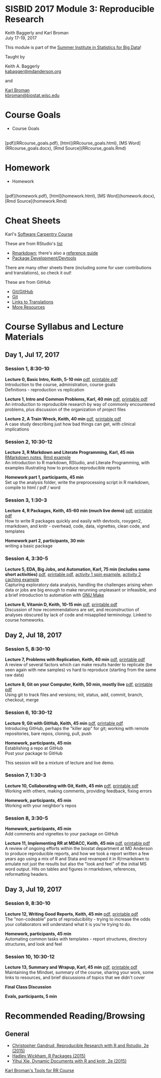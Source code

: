 # SISBID 2017 Module 3: Reproducible Research
Keith Baggerly and Karl Broman  
July 17-19, 2017  

This module is part of the
[Summer Institute in Statistics for Big Data](https://www.biostat.washington.edu/suminst/sisbid)!

Taught by

Keith A. Baggerly
<br/>
[kabagger@mdanderson.org](mailto:kabagger@mdanderson.org)

and

[Karl Broman](http://kbroman.org)
<br/>
[kbroman@biostat.wisc.edu](mailto:kbroman@biostat.wisc.edu)

# Course Goals

* Course Goals
<br/>
[pdf](RRcourse_goals.pdf),
[html](RRcourse_goals.html),
[MS Word](RRcourse_goals.docx),
[Rmd Source](RRcourse_goals.Rmd)

# Homework

* Homework
<br/>
[pdf](homework.pdf),
[html](homework.html),
[MS Word](homework.docx),
[Rmd Source](homework.Rmd)

# Cheat Sheets

Karl's [Software Carpentry Course](https://kbroman.wordpress.com/2015/04/29/cheat-sheets-for-r-based-software-carpentry-course/)

These are from RStudio's [list](https://www.rstudio.com/resources/cheatsheets/)

* [Rmarkdown](http://www.rstudio.com/wp-content/uploads/2016/03/rmarkdown-cheatsheet-2.0.pdf); there's also a [reference guide](http://www.rstudio.com/wp-content/uploads/2015/03/rmarkdown-reference.pdf)
* [Package Development/Devtools](http://www.rstudio.com/wp-content/uploads/2015/06/devtools-cheatsheet.pdf)

There are many other sheets there (including some for user contributions and translations), so check it out!

These are from GitHub

* [Git/GitHub](https://services.github.com/on-demand/downloads/github-git-cheat-sheet.pdf)
* [Git](https://education.github.com/git-cheat-sheet-education.pdf)
* [Links to Translations](https://services.github.com/resources/cheatsheets/)
* [More Resources](https://help.github.com/articles/git-and-github-learning-resources/)

# Course Syllabus and Lecture Materials

## Day 1, Jul 17, 2017

### Session 1, 8:30-10

**Lecture 0, Basic Intro, Keith, 5-10 min**
[pdf](2017_SISBID_3_00_basic_intro.pdf),
[printable pdf](2017_SISBID_3_00_basic_intro_printable.pdf)
<br/>
Introduction to the course, administration, course goals
<br/>
Definitions - reproduction vs replication

**Lecture 1, Intro and Common Problems, Karl, 40 min**
[pdf](2017_SISBID_3_01_introduction_slides.pdf),
[printable pdf](2017_SISBID_3_01_introduction_printable.pdf)
<br/>
An introduction to reproducible research by way of commonly
encountered problems, plus discussion of the organization of project
files

**Lecture 2, A Train Wreck, Keith, 40 min**
[pdf](2017_SISBID_3_02_train_wreck.pdf),
[printable pdf](2017_SISBID_3_02_train_wreck_printable.pdf)
<br/>
A case study describing just how bad things can get, with clinical implications

### Session 2, 10:30-12

**Lecture 3, R Markdown and Literate Programming, Karl, 45 min**
[RMarkdown notes](2017_SISBID_3_03_Rmarkdown.md),
[Rmd example](2017_SISBID_3_03_example.Rmd)
<br/>
An introduction to R markdown, RStudio, and Literate Programming, with examples illustrating how to produce reproducible reports

**Homework part 1, participants, 45 min**
<br/>
Set up the analysis folder, write the preprocessing script in R markdown, compile to html / pdf / word

### Session 3, 1:30-3

**Lecture 4, R Packages, Keith, 45-60 min (much live demo)**
[pdf](2017_SISBID_3_04_r_packages.pdf),
[printable pdf](2017_SISBID_3_04_r_packages_printable.pdf)
<br/>
How to write R packages quickly and easily with devtools, roxygen2, rmarkdown, and knitr - overhead, code, data, vignettes, clean code, and templates

**Homework part 2, participants, 30 min**
<br/>
writing a basic package

### Session 4, 3:30-5

**Lecture 5, EDA, Big Jobs, and Automation, Karl, 75 min (includes some short activities)**
[pdf](2017_SISBID_3_05_bigjobs_slides.pdf),
[printable pdf](2017_SISBID_3_05_bigjobs_printable.pdf),
[activity 1 spin example](2017_SISBID_3_05_bigjobs_activity1_spin.R),
[activity 2 caching example](2017_SISBID_3_05_bigjobs_activity2_cache.Rmd)
<br/>
Capturing exploratory data analysis, handling the challenges
arising when data or jobs are big enough to make rerunning unpleasant
or infeasible, and a brief introduction to automation with
[GNU Make](https://www.gnu.org/software/make/)

**Lecture 6, Vitamin D, Keith, 10-15 min**
[pdf](2017_SISBID_3_06_vitamin_d.pdf),
[printable pdf](2017_SISBID_3_06_vitamin_d_printable.pdf)
<br/>
Discussion of how recommendations are set, and reconstruction of analyses obscured by lack of code and misapplied terminology. Linked to course homeworks.

## Day 2, Jul 18, 2017

### Session 5, 8:30-10

**Lecture 7, Problems with Replication, Keith, 40 min**
[pdf](2017_SISBID_3_07_problems_w_replication.pdf),
[printable pdf](2017_SISBID_3_07_problems_w_replication_printable.pdf)
<br/>
A review of several factors which can make results harder to replicate (be seen again with new samples) vs hard to reproduce (starting from the same raw data)

**Lecture 8, Git on your Computer, Keith, 50 min, mostly live**
[pdf](2017_SISBID_3_08_git_1_solo.pdf),
[printable pdf](2017_SISBID_3_08_git_1_solo_printable.pdf)
<br/>
Using git to track files and versions; init, status, add, commit, branch, checkout, merge

### Session 6, 10:30-12

**Lecture 9, Git with GitHub, Keith, 45 min**
[pdf](2017_SISBID_3_09_git_2_github.pdf),
[printable pdf](2017_SISBID_3_09_git_2_github_printable.pdf)
<br/>
Introducing GitHub, perhaps the "killer app" for git; working with remote repositories, bare repos, cloning, pull, push

**Homework, participants, 45 min**
<br/>
Establishing a repo at GitHub
<br/>
Post your package to GitHub

This session will be a mixture of lecture and live demo.

### Session 7, 1:30-3

**Lecture 10, Collaborating with Git, Keith, 45 min**
[pdf](2017_SISBID_3_10_git_3_collab.pdf),
[printable pdf](2017_SISBID_3_10_git_3_collab_printable.pdf)
<br/>
Working with others, making comments, providing feedback, fixing errors

**Homework, participants, 45 min**
<br/>
Working with your neighbor's repos

### Session 8, 3:30-5

**Homework, participants, 45 min**
<br/>
Add comments and vignettes to your package on GitHub

**Lecture 11, Implementing RR at MDACC, Keith, 45 min**
[pdf](2017_SISBID_3_11_mdacc_start.pdf),
[printable pdf](2017_SISBID_3_11_mdacc_start_printable.pdf)
<br/>
A review of ongoing efforts within the biostat department at MD Anderson to produce reproducible reports, and how we took a report written a few years ago using a mix of R and Stata and revamped it in R/rmarkdown to emulate not just the results but also the "look and feel" of the initial MS word output. Hits on tables and figures in rmarkdown, references, reformatting headers.

## Day 3, Jul 19, 2017

### Session 9, 8:30-10

**Lecture 12, Writing Good Reports, Keith, 45 min**
[pdf](2017_SISBID_3_12_good_reports.pdf),
[printable pdf](2017_SISBID_3_12_good_reports_printable.pdf)
<br/>
The "non-codeable" parts of reproducibility - trying to increase the odds your collaborators will understand what it is you're trying to do.

**Homework, participants, 45 min**
<br/>
Automating common tasks with templates - report structures, directory structures, and look and feel

### Session 10, 10:30-12

**Lecture 13, Summary and Wrapup, Karl, 45 min**
[pdf](2017_SISBID_3_13_summary_slides.pdf),
[printable pdf](2017_SISBID_3_13_summary_printable.pdf)
<br/>
Maintaining the Mindset, summary of the course, sharing your work,
some links to resources, and brief discussions of topics that we
didn't cover

**Final Class Discussion**

**Evals, participants, 5 min**

# Recommended Reading/Browsing

## General

* [Christopher Gandrud, Reproducible Research with R and Rstudio, 2e (2015)](http://www.amazon.com/Reproducible-Research-Studio-Second-Chapman-ebook/dp/B010ACWGBI/ref=tmm_kin_title_0?_encoding=UTF8&sr=&qid=)
* [Hadley Wickham, R Packages (2015)](http://www.amazon.com/R-Packages-Hadley-Wickham-ebook/dp/B00VAYCHL0/ref=pd_sim_351_6?ie=UTF8&refRID=1E8HS30WBHRCW45SEWXM)
* [Yihui Xie, Dynamic Documents with R and knitr, 2e (2015)](http://www.amazon.com/Dynamic-Documents-knitr-Second-Chapman-ebook/dp/B00ZBYPJEW/ref=tmm_kin_title_0?_encoding=UTF8&sr=&qid=)

[Karl Broman's Tools for RR Course](http://kbroman.org/Tools4RR/)
